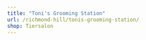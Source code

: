 ```yaml
---
title: "Toni's Grooming Station"
url: /richmond-hill/tonis-grooming-station/
shop: Tiersalon
---
```

